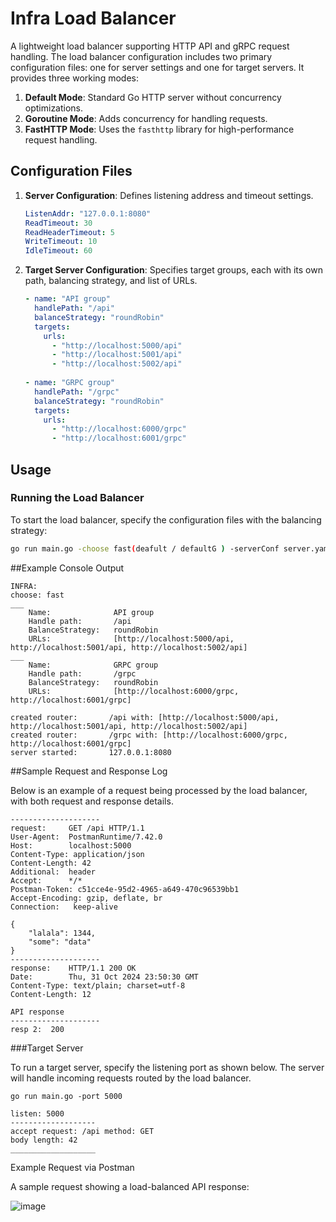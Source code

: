 # Infra Load Balancer

A lightweight load balancer supporting HTTP API and gRPC request handling. The load balancer configuration includes two primary configuration files: one for server settings and one for target servers. It provides three working modes: 

1. **Default Mode**: Standard Go HTTP server without concurrency optimizations.
2. **Goroutine Mode**: Adds concurrency for handling requests.
3. **FastHTTP Mode**: Uses the `fasthttp` library for high-performance request handling.

## Configuration Files

1. **Server Configuration**: Defines listening address and timeout settings.
    ```yaml
    ListenAddr: "127.0.0.1:8080"
    ReadTimeout: 30
    ReadHeaderTimeout: 5
    WriteTimeout: 10
    IdleTimeout: 60
    ```

2. **Target Server Configuration**: Specifies target groups, each with its own path, balancing strategy, and list of URLs.
    ```yaml
    - name: "API group"
      handlePath: "/api"
      balanceStrategy: "roundRobin"
      targets:
        urls:
          - "http://localhost:5000/api"
          - "http://localhost:5001/api"
          - "http://localhost:5002/api"
          
    - name: "GRPC group"
      handlePath: "/grpc"
      balanceStrategy: "roundRobin"
      targets:
        urls:
          - "http://localhost:6000/grpc"
          - "http://localhost:6001/grpc"
    ```

## Usage

### Running the Load Balancer

To start the load balancer, specify the configuration files with the balancing strategy:

```bash
go run main.go -choose fast(deafult / defaultG ) -serverConf server.yaml -tragFile trg.yaml
```

##Example Console Output

```
INFRA: 
choose: fast
___
    Name:              API group
    Handle path:       /api
    BalanceStrategy:   roundRobin
    URLs:              [http://localhost:5000/api, http://localhost:5001/api, http://localhost:5002/api]
___
    Name:              GRPC group
    Handle path:       /grpc
    BalanceStrategy:   roundRobin
    URLs:              [http://localhost:6000/grpc, http://localhost:6001/grpc]

created router:       /api with: [http://localhost:5000/api, http://localhost:5001/api, http://localhost:5002/api]
created router:       /grpc with: [http://localhost:6000/grpc, http://localhost:6001/grpc]
server started:       127.0.0.1:8080

```

##Sample Request and Response Log

Below is an example of a request being processed by the load balancer, with both request and response details.

```
--------------------
request:     GET /api HTTP/1.1
User-Agent:  PostmanRuntime/7.42.0
Host:        localhost:5000
Content-Type: application/json
Content-Length: 42
Additional:  header
Accept:      */*
Postman-Token: c51cce4e-95d2-4965-a649-470c96539bb1
Accept-Encoding: gzip, deflate, br
Connection:   keep-alive

{
    "lalala": 1344,
    "some": "data"
}
--------------------
response:    HTTP/1.1 200 OK
Date:        Thu, 31 Oct 2024 23:50:30 GMT
Content-Type: text/plain; charset=utf-8
Content-Length: 12

API response
--------------------
resp 2:  200
```


###Target Server

To run a target server, specify the listening port as shown below. The server will handle incoming requests routed by the load balancer.

```
go run main.go -port 5000

listen: 5000
-------------------
accept request: /api method: GET
body length: 42
___________________
```

Example Request via Postman

A sample request showing a load-balanced API response:


![image](https://github.com/user-attachments/assets/95ba1ffa-bf8f-46aa-a9bd-0c4bc3151457)



